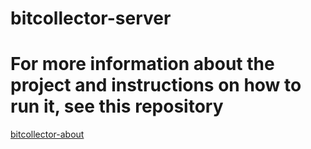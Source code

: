 # bitcollector-server

# For more information about the project and instructions on how to run it, see this repository
[bitcollector-about](https://github.com/Averagess/bitcollector-about)